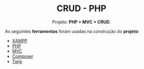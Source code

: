 <h1 align="center">CRUD - PHP</h1>
<p align="center">Projeto: <strong>PHP + MVC + CRUD</strong>.</p>


As seguintes <strong>ferramentas</strong> foram usadas na construção do <strong>projeto</strong>:
- [XAMPP](https://www.apachefriends.org/pt_br/index.html)
- [PHP](https://www.php.net)
- [MVC](https://www.lewagon.com/pt-BR/blog/o-que-e-padrao-mvc)
- [Composer](https://getcomposer.org)
- [Twig](https://twig.symfony.com)


